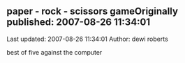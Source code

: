 ## paper - rock - scissors  gameOriginally published: 2007-08-26 11:34:01 
Last updated: 2007-08-26 11:34:01 
Author: dewi roberts 
 
best of five against the computer